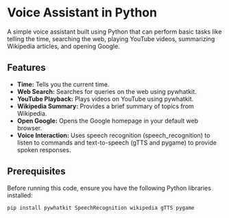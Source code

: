 # Voice Assistant in Python

A simple voice assistant built using Python that can perform basic tasks like telling the time, searching the web, playing YouTube videos, summarizing Wikipedia articles, and opening Google.

## Features

* **Time:** Tells you the current time.
* **Web Search:** Searches for queries on the web using pywhatkit.
* **YouTube Playback:** Plays videos on YouTube using pywhatkit.
* **Wikipedia Summary:** Provides a brief summary of topics from Wikipedia.
* **Open Google:** Opens the Google homepage in your default web browser.
* **Voice Interaction:** Uses speech recognition (speech\_recognition) to listen to commands and text-to-speech (gTTS and pygame) to provide spoken responses.

## Prerequisites

Before running this code, ensure you have the following Python libraries installed:

```bash
pip install pywhatkit SpeechRecognition wikipedia gTTS pygame
